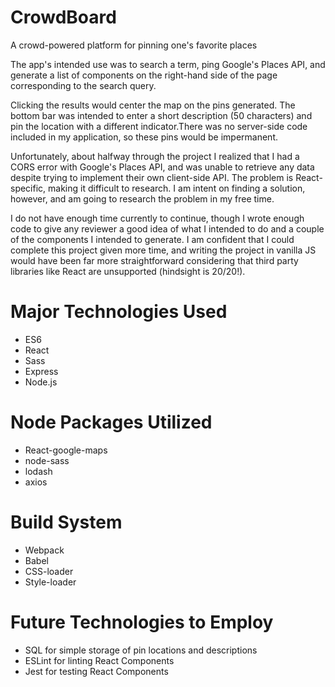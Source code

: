 # CrowdBoard
A crowd-powered platform for pinning one's favorite places

The app's intended use was to search a term, ping Google's Places API, and generate a list of components on the right-hand side of the page corresponding to the search query.

Clicking the results would center the map on the pins generated. The bottom bar was intended to enter a short description (50 characters) and pin the location with a different indicator.There was no server-side code included in my application, so these pins would be impermanent.

Unfortunately, about halfway through the project I realized that I had a CORS error with Google's Places API, and was unable to retrieve any data despite trying to implement their own client-side API. The problem is React-specific, making it difficult to research. I am intent on finding a solution, however, and am going to research the problem in my free time.

I do not have enough time currently to continue, though I wrote enough code to give any reviewer a good idea of what I intended to do and a couple of the components I intended to generate. I am confident that I could complete this project given more time, and writing the project in vanilla JS would have been far more straightforward considering that third party libraries like React are unsupported (hindsight is 20/20!).

# Major Technologies Used #

* ES6
* React
* Sass
* Express
* Node.js

# Node Packages Utilized #

* React-google-maps
* node-sass
* lodash
* axios

# Build System #

* Webpack
* Babel
* CSS-loader
* Style-loader

# Future Technologies to Employ #

* SQL for simple storage of pin locations and descriptions
* ESLint for linting React Components
* Jest for testing React Components
